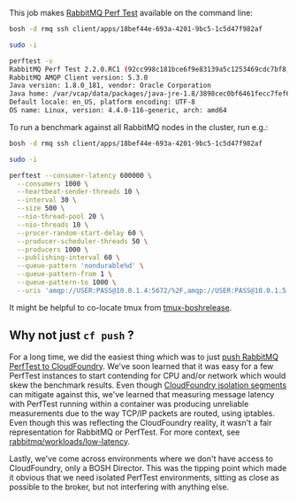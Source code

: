 This job makes [RabbitMQ Perf Test](https://github.com/rabbitmq/rabbitmq-perf-test) available on the command line:

```sh
bosh -d rmq ssh client/apps/18bef44e-693a-4201-9bc5-1c5d47f982af

sudo -i

perftest -v
RabbitMQ Perf Test 2.2.0.RC1 (92cc998c181bce6f9e83139a5c1253469cdc7bf8; 2018-08-01T13:28:23Z)
RabbitMQ AMQP Client version: 5.3.0
Java version: 1.8.0_181, vendor: Oracle Corporation
Java home: /var/vcap/data/packages/java-jre-1.8/3898cec0bf6461fecc7fef679c88d45a9fc5e049
Default locale: en_US, platform encoding: UTF-8
OS name: Linux, version: 4.4.0-116-generic, arch: amd64
```

To run a benchmark against all RabbitMQ nodes in the cluster, run e.g.:

```sh
bosh -d rmq ssh client/apps/18bef44e-693a-4201-9bc5-1c5d47f982af

sudo -i

perftest --consumer-latency 600000 \
  --consumers 1000 \
  --heartbeat-sender-threads 10 \
  --interval 30 \
  --size 500 \
  --nio-thread-pool 20 \
  --nio-threads 10 \
  --procer-random-start-delay 60 \
  --producer-scheduler-threads 50 \
  --producers 1000 \
  --publishing-interval 60 \
  --queue-pattern 'nondurable%d' \
  --queue-pattern-from 1 \
  --queue-pattern-to 1000 \
  --uris 'amqp://USER:PASS@10.0.1.4:5672/%2F,amqp://USER:PASS@10.0.1.5:5672/%2F,amqp://USER:PASS@10.0.1.6:5672/%2F'
```

It might be helpful to co-locate tmux from [tmux-boshrelease](https://github.com/emalm/tmux-boshrelease).

## Why not just `cf push` ?

For a long time, we did the easiest thing which was to just [push RabbitMQ PerfTest to CloudFoundry](https://github.com/rabbitmq/rabbitmq-perf-test-for-cf).
We've soon learned that it was easy for a few PerfTest instances to start contending for CPU and/or network which would skew the benchmark results.
Even though [CloudFoundry isolation segments](https://docs.cloudfoundry.org/adminguide/isolation-segments.html) can mitigate against this,
we've learned that measuring message latency with PerfTest running within a container was producing unreliable measurements due to the way TCP/IP packets are routed, using iptables.
Even though this was reflecting the CloudFoundry reality,
it wasn't a fair representation for RabbitMQ or PerfTest. For more context, see [rabbitmq/workloads/low-latency](https://github.com/rabbitmq/workloads/tree/8c1b35585ac94c773f2e5afc3e5cbf9a887e7a69/low-latency).

Lastly, we've come across environments where we don't have access to CloudFoundry, only a BOSH Director.
This was the tipping point which made it obvious that we need isolated PerfTest environments,
sitting as close as possible to the broker, but not interfering with anything else.
